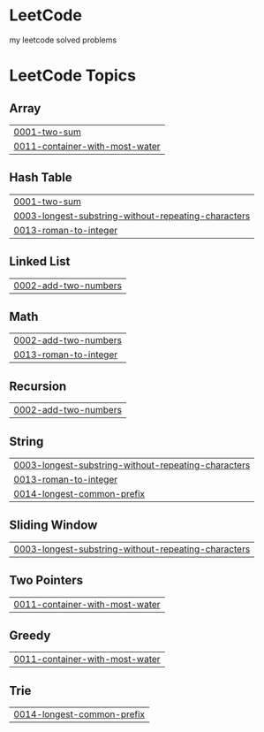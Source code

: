 # LeetCode
my leetcode solved problems

<!---LeetCode Topics Start-->
# LeetCode Topics
## Array
|  |
| ------- |
| [0001-two-sum](https://github.com/Kairuihu2903/LeetCode/tree/master/0001-two-sum) |
| [0011-container-with-most-water](https://github.com/Kairuihu2903/LeetCode/tree/master/0011-container-with-most-water) |
## Hash Table
|  |
| ------- |
| [0001-two-sum](https://github.com/Kairuihu2903/LeetCode/tree/master/0001-two-sum) |
| [0003-longest-substring-without-repeating-characters](https://github.com/Kairuihu2903/LeetCode/tree/master/0003-longest-substring-without-repeating-characters) |
| [0013-roman-to-integer](https://github.com/Kairuihu2903/LeetCode/tree/master/0013-roman-to-integer) |
## Linked List
|  |
| ------- |
| [0002-add-two-numbers](https://github.com/Kairuihu2903/LeetCode/tree/master/0002-add-two-numbers) |
## Math
|  |
| ------- |
| [0002-add-two-numbers](https://github.com/Kairuihu2903/LeetCode/tree/master/0002-add-two-numbers) |
| [0013-roman-to-integer](https://github.com/Kairuihu2903/LeetCode/tree/master/0013-roman-to-integer) |
## Recursion
|  |
| ------- |
| [0002-add-two-numbers](https://github.com/Kairuihu2903/LeetCode/tree/master/0002-add-two-numbers) |
## String
|  |
| ------- |
| [0003-longest-substring-without-repeating-characters](https://github.com/Kairuihu2903/LeetCode/tree/master/0003-longest-substring-without-repeating-characters) |
| [0013-roman-to-integer](https://github.com/Kairuihu2903/LeetCode/tree/master/0013-roman-to-integer) |
| [0014-longest-common-prefix](https://github.com/Kairuihu2903/LeetCode/tree/master/0014-longest-common-prefix) |
## Sliding Window
|  |
| ------- |
| [0003-longest-substring-without-repeating-characters](https://github.com/Kairuihu2903/LeetCode/tree/master/0003-longest-substring-without-repeating-characters) |
## Two Pointers
|  |
| ------- |
| [0011-container-with-most-water](https://github.com/Kairuihu2903/LeetCode/tree/master/0011-container-with-most-water) |
## Greedy
|  |
| ------- |
| [0011-container-with-most-water](https://github.com/Kairuihu2903/LeetCode/tree/master/0011-container-with-most-water) |
## Trie
|  |
| ------- |
| [0014-longest-common-prefix](https://github.com/Kairuihu2903/LeetCode/tree/master/0014-longest-common-prefix) |
<!---LeetCode Topics End-->
